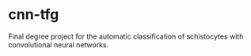 # cnn-tfg
Final degree project for the automatic classification of schistocytes with convolutional neural networks.
